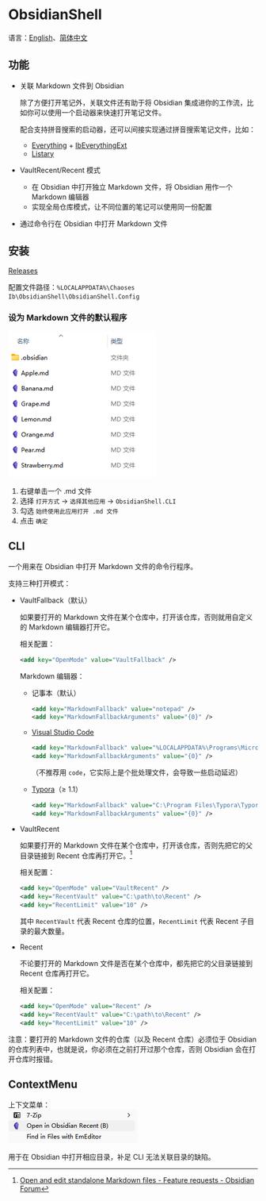 # ObsidianShell
语言：[English](README.md)、[简体中文](README.zh-Hans.md)

## 功能
- 关联 Markdown 文件到 Obsidian
  
  除了方便打开笔记外，关联文件还有助于将 Obsidian 集成进你的工作流，比如你可以使用一个启动器来快速打开笔记文件。

  配合支持拼音搜索的启动器，还可以间接实现通过拼音搜索笔记文件，比如：
  - [Everything](https://www.voidtools.com/) + [IbEverythingExt](https://github.com/Chaoses-Ib/IbEverythingExt)
  - [Listary](https://www.listarypro.com/)
  
- VaultRecent/Recent 模式
  - 在 Obsidian 中打开独立 Markdown 文件，将 Obsidian 用作一个 Markdown 编辑器
  - 实现全局仓库模式，让不同位置的笔记可以使用同一份配置
  
- 通过命令行在 Obsidian 中打开 Markdown 文件


## 安装
[Releases](https://github.com/Chaoses-Ib/ObsidianShell/releases)

配置文件路径：`%LOCALAPPDATA%\Chaoses Ib\ObsidianShell\ObsidianShell.Config`

### 设为 Markdown 文件的默认程序
![](images/File%20list.png)

1. 右键单击一个 .md 文件
2. 选择 `打开方式` → `选择其他应用` → `ObsidianShell.CLI`
3. 勾选 `始终使用此应用打开 .md 文件`
4. 点击 `确定`


## CLI
一个用来在 Obsidian 中打开 Markdown 文件的命令行程序。

支持三种打开模式：
- VaultFallback（默认）
  
  如果要打开的 Markdown 文件在某个仓库中，打开该仓库，否则就用自定义的 Markdown 编辑器打开它。

  相关配置：
  ```xml
  <add key="OpenMode" value="VaultFallback" />
  ```

  Markdown 编辑器：
  - 记事本（默认）
    ```xml
    <add key="MarkdownFallback" value="notepad" />
    <add key="MarkdownFallbackArguments" value="{0}" />
    ```

  - [Visual Studio Code](https://code.visualstudio.com/)
    ```xml
    <add key="MarkdownFallback" value="%LOCALAPPDATA%\Programs\Microsoft VS Code\Code.exe" />
    <add key="MarkdownFallbackArguments" value="{0}" />
    ```
    （不推荐用 `code`，它实际上是个批处理文件，会导致一些启动延迟）

  - [Typora](https://typora.io/)（≥ 1.1）
    ```xml
    <add key="MarkdownFallback" value="C:\Program Files\Typora\Typora.exe" />
    <add key="MarkdownFallbackArguments" value="{0}" />
    ```
- VaultRecent
  
  如果要打开的 Markdown 文件在某个仓库中，打开该仓库，否则先把它的父目录链接到 Recent 仓库再打开它。[^standalone]

  相关配置：
  ```xml
  <add key="OpenMode" value="VaultRecent" />
  <add key="RecentVault" value="C:\path\to\Recent" />
  <add key="RecentLimit" value="10" />
  ```
  其中 `RecentVault` 代表 Recent 仓库的位置，`RecentLimit` 代表 Recent 子目录的最大数量。
- Recent
  
  不论要打开的 Markdown 文件是否在某个仓库中，都先把它的父目录链接到 Recent 仓库再打开它。

  相关配置：
  ```xml
  <add key="OpenMode" value="Recent" />
  <add key="RecentVault" value="C:\path\to\Recent" />
  <add key="RecentLimit" value="10" />
  ```


注意：要打开的 Markdown 文件的仓库（以及 Recent 仓库）必须位于 Obsidian 的仓库列表中，也就是说，你必须在之前打开过那个仓库，否则 Obsidian 会在打开仓库时报错。


## ContextMenu
上下文菜单：  
![](images/ContextMenu.png)

用于在 Obsidian 中打开相应目录，补足 CLI 无法关联目录的缺陷。


[^standalone]: [Open and edit standalone Markdown files - Feature requests - Obsidian Forum](https://forum.obsidian.md/t/open-and-edit-standalone-markdown-files/14977)